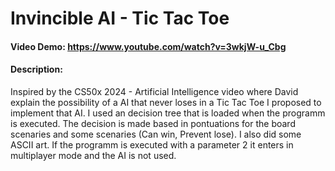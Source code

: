 # Invincible AI - Tic Tac Toe
#### Video Demo:  https://www.youtube.com/watch?v=3wkjW-u_Cbg
#### Description:

Inspired by the CS50x 2024 - Artificial Intelligence video where David explain the possibility of a AI that never loses in a Tic Tac Toe I proposed to implement that AI. I used an decision tree that is loaded when the programm is executed. The decision is made based in pontuations for the board scenaries and some scenaries (Can win, Prevent lose). I also did some ASCII art. If the programm is executed with a parameter 2 it enters in multiplayer mode and the AI is not used. 
